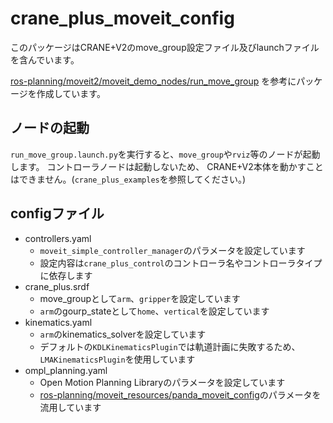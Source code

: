 # crane_plus_moveit_config

このパッケージはCRANE+V2のmove_group設定ファイル及びlaunchファイルを含んでいます。

[ros-planning/moveit2/moveit_demo_nodes/run_move_group](https://github.com/ros-planning/moveit2/tree/main/moveit_demo_nodes/run_move_group)
を参考にパッケージを作成しています。

## ノードの起動

`run_move_group.launch.py`を実行すると、`move_group`や`rviz`等のノードが起動します。
コントローラノードは起動しないため、
CRANE+V2本体を動かすことはできません。(`crane_plus_examples`を参照してください。)

## configファイル

- controllers.yaml
  - `moveit_simple_controller_manager`のパラメータを設定しています
  - 設定内容は`crane_plus_control`のコントローラ名やコントローラタイプに依存します
- crane_plus.srdf
  - move_groupとして`arm`、`gripper`を設定しています
  - `arm`のgourp_stateとして`home`、`vertical`を設定しています
- kinematics.yaml
  - `arm`のkinematics_solverを設定しています
  - デフォルトの`KDLKinematicsPlugin`では軌道計画に失敗するため、`LMAKinematicsPlugin`を使用しています
- ompl_planning.yaml
  - Open Motion Planning Libraryのパラメータを設定しています
  - [ros-planning/moveit_resources/panda_moveit_config](https://github.com/ros-planning/moveit_resources/tree/master/panda_moveit_config)のパラメータを流用しています
